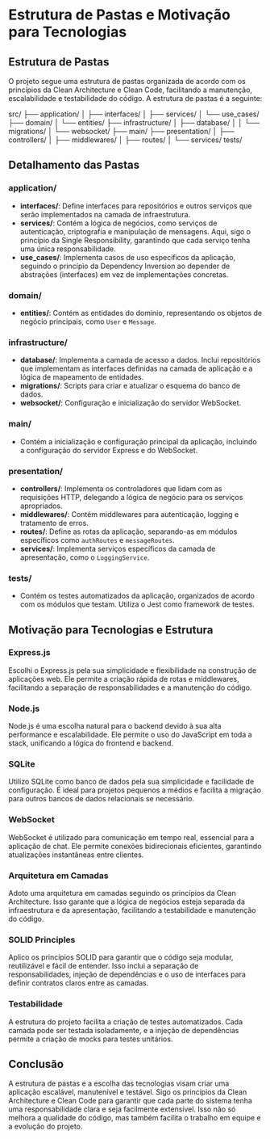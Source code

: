 # Estrutura de Pastas e Motivação para Tecnologias

## Estrutura de Pastas

O projeto segue uma estrutura de pastas organizada de acordo com os princípios da Clean Architecture e Clean Code, facilitando a manutenção, escalabilidade e testabilidade do código. A estrutura de pastas é a seguinte:

src/
├── application/
│ ├── interfaces/
│ ├── services/
│ └── use_cases/
├── domain/
│ └── entities/
├── infrastructure/
│ ├── database/
│ │ └── migrations/
│ └── websocket/
├── main/
├── presentation/
│ ├── controllers/
│ ├── middlewares/
│ ├── routes/
│ └── services/
tests/


## Detalhamento das Pastas

### application/
- **interfaces/**: Define interfaces para repositórios e outros serviços que serão implementados na camada de infraestrutura.
- **services/**: Contém a lógica de negócios, como serviços de autenticação, criptografia e manipulação de mensagens. Aqui, sigo o princípio da Single Responsibility, garantindo que cada serviço tenha uma única responsabilidade.
- **use_cases/**: Implementa casos de uso específicos da aplicação, seguindo o princípio da Dependency Inversion ao depender de abstrações (interfaces) em vez de implementações concretas.

### domain/
- **entities/**: Contém as entidades do domínio, representando os objetos de negócio principais, como `User` e `Message`.

### infrastructure/
- **database/**: Implementa a camada de acesso a dados. Inclui repositórios que implementam as interfaces definidas na camada de aplicação e a lógica de mapeamento de entidades.
- **migrations/**: Scripts para criar e atualizar o esquema do banco de dados.
- **websocket/**: Configuração e inicialização do servidor WebSocket.

### main/
- Contém a inicialização e configuração principal da aplicação, incluindo a configuração do servidor Express e do WebSocket.

### presentation/
- **controllers/**: Implementa os controladores que lidam com as requisições HTTP, delegando a lógica de negócio para os serviços apropriados.
- **middlewares/**: Contém middlewares para autenticação, logging e tratamento de erros.
- **routes/**: Define as rotas da aplicação, separando-as em módulos específicos como `authRoutes` e `messageRoutes`.
- **services/**: Implementa serviços específicos da camada de apresentação, como o `LoggingService`.

### tests/
- Contém os testes automatizados da aplicação, organizados de acordo com os módulos que testam. Utiliza o Jest como framework de testes.

## Motivação para Tecnologias e Estrutura

### Express.js
Escolhi o Express.js pela sua simplicidade e flexibilidade na construção de aplicações web. Ele permite a criação rápida de rotas e middlewares, facilitando a separação de responsabilidades e a manutenção do código.

### Node.js
Node.js é uma escolha natural para o backend devido à sua alta performance e escalabilidade. Ele permite o uso do JavaScript em toda a stack, unificando a lógica do frontend e backend.

### SQLite
Utilizo SQLite como banco de dados pela sua simplicidade e facilidade de configuração. É ideal para projetos pequenos a médios e facilita a migração para outros bancos de dados relacionais se necessário.

### WebSocket
WebSocket é utilizado para comunicação em tempo real, essencial para a aplicação de chat. Ele permite conexões bidirecionais eficientes, garantindo atualizações instantâneas entre clientes.

### Arquitetura em Camadas
Adoto uma arquitetura em camadas seguindo os princípios da Clean Architecture. Isso garante que a lógica de negócios esteja separada da infraestrutura e da apresentação, facilitando a testabilidade e manutenção do código.

### SOLID Principles
Aplico os princípios SOLID para garantir que o código seja modular, reutilizável e fácil de entender. Isso inclui a separação de responsabilidades, injeção de dependências e o uso de interfaces para definir contratos claros entre as camadas.

### Testabilidade
A estrutura do projeto facilita a criação de testes automatizados. Cada camada pode ser testada isoladamente, e a injeção de dependências permite a criação de mocks para testes unitários.

## Conclusão

A estrutura de pastas e a escolha das tecnologias visam criar uma aplicação escalável, manutenível e testável. Sigo os princípios da Clean Architecture e Clean Code para garantir que cada parte do sistema tenha uma responsabilidade clara e seja facilmente extensível. Isso não só melhora a qualidade do código, mas também facilita o trabalho em equipe e a evolução do projeto.
